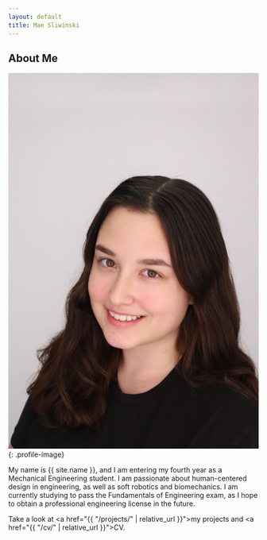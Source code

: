 ```yaml
---
layout: default
title: Mae Sliwinski
---
```


## About Me


![Profile Picture](assets/images/Mae.jpg){: .profile-image}

 
My name is {{ site.name }}, and I am entering my fourth year as a Mechanical Engineering student. I am passionate about human-centered design in engineering, as well as soft robotics and biomechanics. I am currently studying to pass the Fundamentals of Engineering exam, as I hope to obtain a professional engineering license in the future. 

Take a look at <a href="{{ "/projects/" | relative_url }}">my projects</a> and <a href="{{ "/cv/" | relative_url }}">CV</a>.
